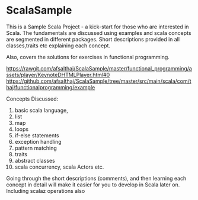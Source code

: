 ScalaSample
===========
This is a Sample Scala Project - a kick-start for those who are interested in Scala.
The fundamentals are discussed using examples and scala concepts are segmented in different packages.
Short descriptions provided in all classes,traits etc explaining each concept.

Also, covers the solutions for exercises in functional programming.

https://rawgit.com/afsalthaj/ScalaSample/master/functional_programming/assets/player/KeynoteDHTMLPlayer.html#0
https://github.com/afsalthaj/ScalaSample/tree/master/src/main/scala/com/thaj/functionalprogramming/example

Concepts Discussed:

1. basic scala language,
2. list
3. map
4. loops
5. if-else statements
6. exception handling
7. pattern matching
8. traits
9. abstract classes
10. scala concurrency, scala Actors etc.

Going through the short descriptions (comments), and then learning each concept in detail will make it easier for you to develop in Scala later on.
Including scalaz operations also


